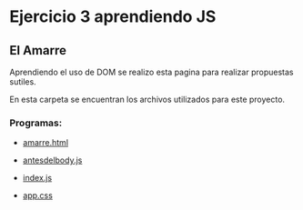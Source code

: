 # Ejercicio 3 aprendiendo JS

## El Amarre

Aprendiendo el uso de DOM se realizo esta pagina para realizar propuestas sutiles. 

En esta carpeta se encuentran los archivos utilizados para este proyecto.

### Programas:

- [amarre.html](https://github.com/CristianAM05/Launch-X/blob/main/BackEnd/JS%20Ejercicios/Ejercicio%203%20Amarre/amarre.html)

- [antesdelbody.js](https://github.com/CristianAM05/Launch-X/blob/main/BackEnd/JS%20Ejercicios/Ejercicio%203%20Amarre/antesdelbody.js)

- [index.js](https://github.com/CristianAM05/Launch-X/blob/main/BackEnd/JS%20Ejercicios/Ejercicio%203%20Amarre/index.js)

- [app.css](https://github.com/CristianAM05/Launch-X/blob/main/BackEnd/JS%20Ejercicios/Ejercicio%203%20Amarre/app.css)